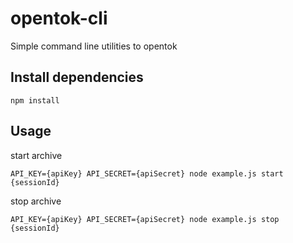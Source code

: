 # opentok-cli
Simple command line utilities to opentok

## Install dependencies
```
npm install
```

## Usage
start archive
```
API_KEY={apiKey} API_SECRET={apiSecret} node example.js start {sessionId}
```

stop archive
```
API_KEY={apiKey} API_SECRET={apiSecret} node example.js stop {sessionId}
```
